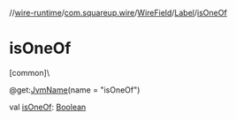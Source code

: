 //[wire-runtime](../../../../index.md)/[com.squareup.wire](../../index.md)/[WireField](../index.md)/[Label](index.md)/[isOneOf](is-one-of.md)

# isOneOf

[common]\

@get:[JvmName](https://kotlinlang.org/api/latest/jvm/stdlib/kotlin.jvm/-jvm-name/index.html)(name = "isOneOf")

val [isOneOf](is-one-of.md): [Boolean](https://kotlinlang.org/api/latest/jvm/stdlib/kotlin/-boolean/index.html)
